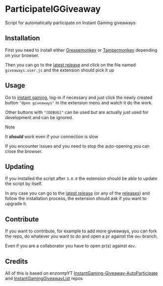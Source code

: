 # ParticipateIGGiveaway

Script for automatically participate on Instant Gaming giveaways

## Installation

First you need to install either [Greasemonkey](http://www.greasespot.net/) or [Tampermonkey](https://tampermonkey.net/) depending on your browser.

Then you can go to the [latest release](https://github.com/gabrielemercolino/ParticipateIGGiveaway/releases/latest) and click on the file named `giveaways.user.js` and the extension should pick it up

## Usage

Go to [instant gaming](https://www.instant-gaming.com), log-in if necessary and just click the newly created button `"Open giveaways"` in the extension menù and watch it do the work.

Other buttons with `"[DEBUG]"` can be used but are actually just used for development and can be ignored.

> [!note]
> It **_should_** work even if your connection is slow
>
> If you encounter issues and you need to stop the auto-opening you can close the browser.

## Updating

If you installed the script after `3.0.0` the extension should be able to update the script by itself.

In any case you can go to the [latest release](https://github.com/gabrielemercolino/ParticipateIGGiveaway/releases/latest) (or any of the [releases](https://github.com/gabrielemercolino/ParticipateIGGiveaway/releases)) and follow the installation process, the extension should ask if you want to upgrade it. 

## Contribute

If you want to contribute, for example to add more giveaways, you can fork the repo, do whatever you want to do and open a pr against the `dev` branch.

Even if you are a collaborator you have to open pr(s) against `dev`.

## Credits

All of this is based on enzomtpYT [InstantGaming-Giveaway-AutoParticipate](https://github.com/enzomtpYT/InstantGaming-Giveaway-AutoParticipate) and [InstantGamingGiveawayList](https://github.com/enzomtpYT/InstantGamingGiveawayList) repos
